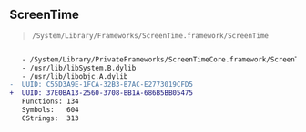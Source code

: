 ## ScreenTime

> `/System/Library/Frameworks/ScreenTime.framework/ScreenTime`

```diff

   - /System/Library/PrivateFrameworks/ScreenTimeCore.framework/ScreenTimeCore
   - /usr/lib/libSystem.B.dylib
   - /usr/lib/libobjc.A.dylib
-  UUID: C55D3A9E-1FCA-32B3-B7AC-E2773019CFD5
+  UUID: 37E0BA13-2560-3708-BB1A-686B5BB05475
   Functions: 134
   Symbols:   604
   CStrings:  313

```
